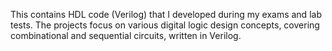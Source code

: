 This contains HDL code (Verilog) that I developed during my exams and lab tests. The projects focus on various digital logic design concepts, covering combinational and sequential circuits, written in Verilog.